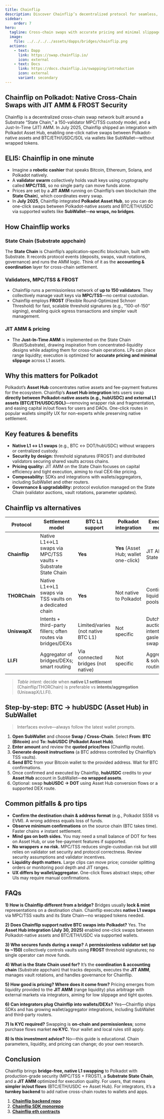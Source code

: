 ```yaml
---
title: Chainflip
description: Discover Chainflip’s decentralized protocol for seamless, efficient cross-chain swaps with accurate pricing and minimal slippage. Revolutionize crypto trading.
sidebar: 
    order: 7
hero:
  tagline: Cross-chain swaps with accurate pricing and minimal slippage.
  image: 
    file: ../../../../assets/dapps/bridges/chainflip.png
  actions:
    - text: Dapp
      link: https://swap.chainflip.io/
      icon: external
    - text: Docs
      link: https://docs.chainflip.io/swapping/introduction
      icon: external
      variant: secondary
---
```


## Chainflip on Polkadot: Native Cross-Chain Swaps with JIT AMM & FROST Security

Chainflip is a decentralized cross-chain swap network built around a Substrate “State Chain,” a 150-validator MPC/TSS custody model, and a Just-In-Time (JIT) AMM. In July 2025, Chainflip shipped an integration with Polkadot Asset Hub, enabling one-click native swaps between Polkadot-native assets and BTC/ETH/USDC/SOL via wallets like SubWallet—without wrapped tokens.

## ELI5: Chainflip in one minute
* Imagine a **robotic cashier** that speaks Bitcoin, Ethereum, Solana, and Polkadot natively.
* A **validator swarm** collectively holds vault keys using cryptography called **MPC/TSS**, so no single party can move funds alone.
* Prices are set by a **JIT AMM** running on Chainflip’s own blockchain (the **State Chain**), which coordinates every swap.
* In **July 2025**, Chainflip integrated **Polkadot Asset Hub**, so you can do one-click swaps between Polkadot-native assets and BTC/ETH/USDC via supported wallets like **SubWallet**—**no wraps, no bridges**.

## How Chainflip works
### State Chain (Substrate appchain)
The **State Chain** is Chainflip’s application-specific blockchain, built with Substrate. It records protocol events (deposits, swaps, vault rotations, governance) and runs the AMM logic. Think of it as the **accounting & coordination** layer for cross-chain settlement.

### Validators, MPC/TSS & FROST
* Chainflip runs a permissionless network of **up to 150 validators**. They collectively manage vault keys via **MPC/TSS**—no central custodian.
* Chainflip employs **FROST** (Flexible Round-Optimized Schnorr Threshold) for fast, scalable threshold signatures (e.g., “100-of-150” signing), enabling quick egress transactions and simpler vault management.

### JIT AMM & pricing
* The **Just-In-Time AMM** is implemented on the State Chain (Rust/Substrate), drawing inspiration from concentrated-liquidity designs while adapting them for cross-chain operations. LPs can place range liquidity; execution is optimized for **accurate pricing and minimal slippage** across L1 assets.

## Why this matters for Polkadot
Polkadot’s **Asset Hub** concentrates native assets and fee-payment features for the ecosystem. Chainflip’s **Asset Hub integration** lets users swap **directly between Polkadot-native assets (e.g., hubUSDC) and external L1 assets (BTC/ETH/USDC/SOL)**—removing wrapper risk and fragmentation, and easing capital in/out flows for users and DAOs. One-click routes in popular wallets simplify UX for non-experts while preserving native settlement.

## Key features & benefits
* **Native L1 ↔ L1 swaps** (e.g., BTC ↔ DOT/hubUSDC) without wrappers or centralized custody.
* **Security by design:** threshold signatures (FROST) and distributed validators securing shared vaults across chains.
* **Pricing quality:** JIT AMM on the State Chain focuses on capital efficiency and tight execution, aiming to rival CEX-like pricing.
* **Composability:** SDKs and integrations with wallets/aggregators, including SubWallet and other routers.
* **Governance & upgradability:** protocol evolution managed on the State Chain (validator auctions, vault rotations, parameter updates).

## Chainflip vs alternatives
| Protocol      | Settlement model                                              | BTC L1 support                     | Polkadot integration                  | Execution model                             | Who runs it            | Notes                                                        |
| ------------- | ------------------------------------------------------------- | ---------------------------------- | ------------------------------------- | ------------------------------------------- | ---------------------- | ------------------------------------------------------------ |
| **Chainflip** | Native L1↔L1 swaps via MPC/TSS vaults + Substrate State Chain | **Yes**                            | **Yes** (Asset Hub; wallet one-click) | JIT AMM on State Chain                      | \~150 validators (PoS) | FROST TSS; SDKs & wallet/aggregator integrations.            |
| **THORChain** | Native L1↔L1 swaps via TSS vaults on a dedicated chain        | **Yes**                            | Not native to Polkadot                | Continuous liquidity pools (CLP)            | Node operators (PoS)   | Pioneer of native cross-chain swaps; widely used BTC routes. |
| **UniswapX**  | Intents + third-party fillers; often routes via bridges/DEXs  | Limited/varies (not native BTC L1) | Not specific                          | Dutch-auction intents; gasless for swappers | Open filler network    | Useful for EVM-centric intents and aggregation.              |
| **LI.FI**     | Aggregator of bridges/DEXs; smart routing                     | Via connected bridges (not native) | Not specific                          | Aggregation & solver routing                | Aggregator + partners  | SDK/API across many chains; strong bridge coverage.          |

> *Table intent:* decide when **native L1 settlement** (Chainflip/THORChain) is preferable vs **intents/aggregation** (UniswapX/LI.FI).

## Step-by-step: BTC → hubUSDC (Asset Hub) in SubWallet
> Interfaces evolve—always follow the latest wallet prompts.

1. **Open SubWallet** and choose **Swap / Cross-Chain**. Select **From: BTC (Bitcoin)** and **To: hubUSDC (Polkadot Asset Hub)**.
2. **Enter amount** and review the **quoted price/fees** (Chainflip route).
3. **Generate deposit instructions** (a BTC address controlled by Chainflip’s TSS vaults).
4. **Send BTC** from your Bitcoin wallet to the provided address. Wait for BTC confirmations.
5. Once confirmed and executed by Chainflip, **hubUSDC** credits to your **Asset Hub** account in SubWallet—**no wrapped assets**.
6. Optional: swap **hubUSDC → DOT** using Asset Hub conversion flows or a supported DEX route.

## Common pitfalls & pro tips
* **Confirm the destination chain & address format** (e.g., Polkadot SS58 vs EVM). A wrong address equals loss of funds.
* **Observe minimum confirmations** on the source chain (BTC takes time). Faster chains ≠ instant settlement.
* **Mind gas on both sides.** You may need a small balance of DOT for fees on Asset Hub, or use fee-payment features if supported.
* **No wrappers ≠ no risk.** MPC/TSS reduces single-custodian risk but still relies on validator set security and protocol correctness. Review security assumptions and validator incentives.
* **Liquidity depth matters.** Large clips can move price; consider splitting orders or monitoring pool depth and JIT ranges.
* **UX differs by wallet/aggregator.** One-click flows abstract steps; other UIs may require manual confirmations.

## FAQs
**1) How is Chainflip different from a bridge?**
Bridges usually **lock & mint** representations on a destination chain. Chainflip executes **native L1 swaps** via MPC/TSS vaults and its State Chain—no wrapped tokens needed.

**2) Does Chainflip support native BTC swaps into Polkadot?**
Yes. The **Asset Hub integration (July 30, 2025)** enabled one-click swaps between Polkadot-native assets and BTC/ETH/USDC via supported wallets.

**3) Who secures funds during a swap?**
A **permissionless validator set (up to \~150)** collectively controls vaults using **FROST** threshold signatures; no single operator can move funds.

**4) What is the State Chain used for?**
It’s the **coordination & accounting chain** (Substrate appchain) that tracks deposits, executes the **JIT AMM**, manages vault rotations, and handles governance for Chainflip.

**5) How good is pricing? Where does it come from?**
Pricing emerges from liquidity provided to the **JIT AMM** (range liquidity) plus arbitrage with external markets via integrators, aiming for low slippage and tight quotes.

**6) Can integrators plug Chainflip into wallets/DEXs?**
Yes—Chainflip ships SDKs and has growing wallet/aggregator integrations, including SubWallet and third-party routers.

**7) Is KYC required?**
Swapping is **on-chain and permissionless**; some purchase flows market **no KYC**. Your wallet and local rules still apply.

**8) Is this investment advice?**
No—this guide is educational. Chain parameters, liquidity, and pricing can change; do your own research.

## Conclusion
Chainflip brings **bridge-free, native L1 swapping** to Polkadot with production-grade security (MPC/TSS + FROST), a **Substrate State Chain**, and a **JIT AMM** optimized for execution quality. For users, that means **simpler in/out flows** (BTC/ETH/USDC ↔ Asset Hub). For integrators, it’s a **turnkey backend** to add native cross-chain routes to wallets and apps.

1. **[Chainflip backend repo](https://github.com/chainflip-io/chainflip-backend)**
2. **[Chainflip SDK monorepo](https://github.com/chainflip-io/chainflip-sdk-monorepo)**
3. **[Chainflip eth contracts](https://github.com/chainflip-io/chainflip-eth-contracts)**